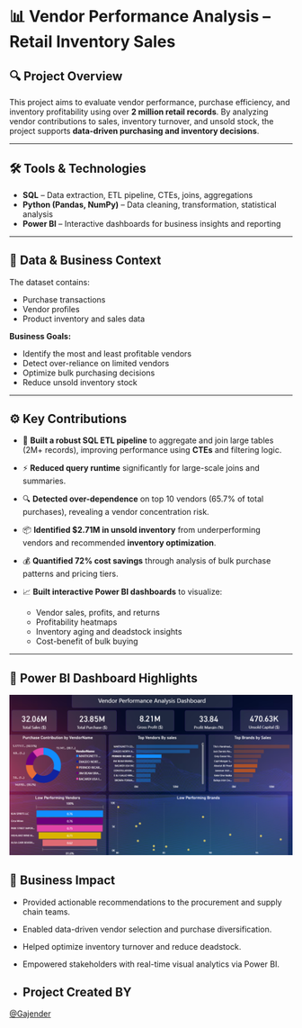 # 📊 Vendor Performance Analysis – Retail Inventory Sales

## 🔍 Project Overview
This project aims to evaluate vendor performance, purchase efficiency, and inventory profitability using over **2 million retail records**. By analyzing vendor contributions to sales, inventory turnover, and unsold stock, the project supports **data-driven purchasing and inventory decisions**.

---

## 🛠️ Tools & Technologies
- **SQL** – Data extraction, ETL pipeline, CTEs, joins, aggregations  
- **Python (Pandas, NumPy)** – Data cleaning, transformation, statistical analysis  
- **Power BI** – Interactive dashboards for business insights and reporting

---

## 📂 Data & Business Context
The dataset contains:
- Purchase transactions  
- Vendor profiles  
- Product inventory and sales data  

**Business Goals:**
- Identify the most and least profitable vendors  
- Detect over-reliance on limited vendors  
- Optimize bulk purchasing decisions  
- Reduce unsold inventory stock  

---

## ⚙️ Key Contributions

- 📌 **Built a robust SQL ETL pipeline** to aggregate and join large tables (2M+ records), improving performance using **CTEs** and filtering logic.
  
- ⚡ **Reduced query runtime** significantly for large-scale joins and summaries.

- 🔍 **Detected over-dependence** on top 10 vendors (65.7% of total purchases), revealing a vendor concentration risk.

- 📦 **Identified $2.71M in unsold inventory** from underperforming vendors and recommended **inventory optimization**.

- 💰 **Quantified 72% cost savings** through analysis of bulk purchase patterns and pricing tiers.

- 📈 **Built interactive Power BI dashboards** to visualize:
  - Vendor sales, profits, and returns
  - Profitability heatmaps
  - Inventory aging and deadstock insights
  - Cost-benefit of bulk buying

---


## 📸 Power BI Dashboard Highlights

![Vendor Performance Dashboard](Dashboard/Dashboard.png)

## 🧠 Business Impact
  - Provided actionable recommendations to the procurement and supply chain teams.
  -	Enabled data-driven vendor selection and purchase diversification.
  - Helped optimize inventory turnover and reduce deadstock.
  - Empowered stakeholders with real-time visual analytics via Power BI.

  - ## Project Created BY
[@Gajender](https://linkedin.com/in/gajender07)
